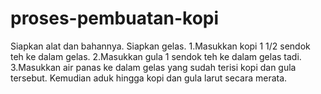# proses-pembuatan-kopi
Siapkan alat dan bahannya.
Siapkan gelas.
1.Masukkan kopi 1 1/2 sendok teh ke dalam gelas.
2.Masukkan gula 1 sendok teh ke dalam gelas tadi.
3.Masukkan air panas ke dalam gelas yang sudah terisi kopi dan gula tersebut.
Kemudian aduk hingga kopi dan gula larut secara merata.
